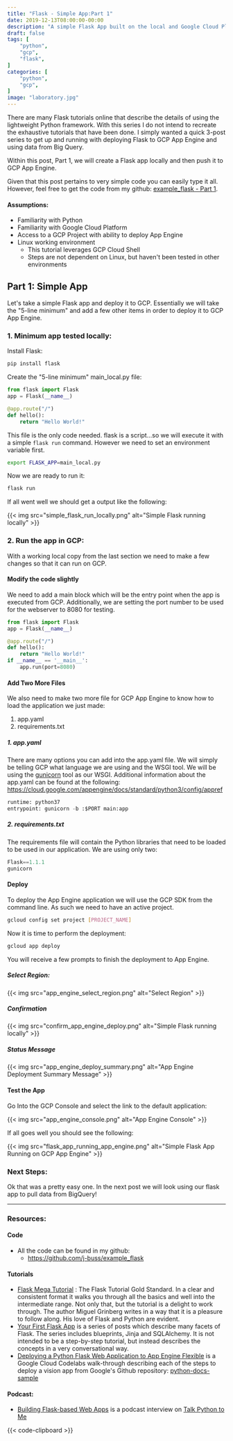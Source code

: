 ```yaml
---
title: "Flask - Simple App:Part 1"
date: 2019-12-13T08:00:00-00:00
description: "A simple Flask App built on the local and Google Cloud Platform"
draft: false
tags: [
	"python",
	"gcp",
	"flask",
]
categories: [
	"python",
	"gcp",
]
image: "laboratory.jpg"
---
```


There are many Flask tutorials online that describe the details of using the lightweight Python framework. With this series I do not intend to recreate the exhaustive tutorials that have been done. I simply wanted a quick 3-post series to get up and running with deploying Flask to
GCP App Engine and using data from Big Query.

Within this post, Part 1, we will create a Flask app locally and then push it to GCP App Engine.

Given that this post pertains to very simple code you can easily type it all. However, feel free to get the code from my github: [example_flask - Part 1](https://github.com/j-buss/example_flask/tree/master/Part_01).

#### Assumptions:
- Familiarity with Python
- Familiarity with Google Cloud Platform
- Access to a GCP Project with ability to deploy App Engine
- Linux working environment 
  - This tutorial leverages GCP Cloud Shell
  - Steps are not dependent on Linux, but haven't been tested in other environments

## Part 1: Simple App

Let's take a simple Flask app and deploy it to GCP. Essentially we will take the "5-line minimum" and add a few other items in order to deploy it to GCP App Engine.

### 1. Minimum app tested locally:
Install Flask:
```bash
pip install flask
```
Create the "5-line minimum" main_local.py file:  
```python
from flask import Flask
app = Flask(__name__)

@app.route("/")
def hello():
    return "Hello World!"
```
This file is the only code needed. 
flask is a script...so we will execute it with a simple `flask run` command. 
However we need to set an environment variable first.
 ```bash
export FLASK_APP=main_local.py
```
Now we are ready to run it:
```bash
flask run
 ```
If all went well we should get a output like the following:

{{< img src="simple_flask_run_locally.png" alt="Simple Flask running locally" >}}

### 2. Run the app in GCP:

With a working local copy from the last section we need to make a few changes so that it can run on GCP. 

#### Modify the code slightly

We need to add a main block which will be the entry point when the app is executed from GCP. Additionally, we are setting the port number to be used for the webserver to 8080 for testing.

```python {hl_lines=["7-8"]}
from flask import Flask
app = Flask(__name__)

@app.route("/")
def hello():
    return "Hello World!"
if __name__ == '__main__':
    app.run(port=8080)
``` 

#### Add Two More Files
We also need to make two more file for GCP App Engine to know how to load the application we just made: 
1. app.yaml
1. requirements.txt

##### 1. app.yaml

There are many options you can add into the app.yaml file. We will simply be telling GCP what language we are using and the WSGI tool.
We will be using the [gunicorn](https://gunicorn.org/) tool as our WSGI. Additional information about the app.yaml can be found at the following: 
 https://cloud.google.com/appengine/docs/standard/python3/config/appref

```python
runtime: python37
entrypoint: gunicorn -b :$PORT main:app
```

 
##### 2. requirements.txt

The requirements file will contain the Python libraries that need to be loaded to be used in our application. We are using only two:

```python
Flask==1.1.1
gunicorn
```

#### Deploy

To deploy the App Engine application we will use the GCP SDK from the command line. As such we need to have an active project.

```bash
gcloud config set project [PROJECT_NAME]
```

Now it is time to perform the deployment:

```bash
gcloud app deploy
```
You will receive a few prompts to finish the deployment to App Engine.

##### Select Region:

{{< img src="app_engine_select_region.png" alt="Select Region" >}}

##### Confirmation

{{< img src="confirm_app_engine_deploy.png" alt="Simple Flask running locally" >}} 

##### Status Message

{{< img src="app_engine_deploy_summary.png" alt="App Engine Deployment Summary Message" >}}

#### Test the App

Go Into the GCP Console and select the link to the default application:

{{< img src="app_engine_console.png" alt="App Engine Console" >}}

If all goes well you should see the following:

{{< img src="flask_app_running_app_engine.png" alt="Simple Flask App Running on GCP App Engine" >}}

### Next Steps:

Ok that was a pretty easy one. In the next post we will look using our flask app to pull data from BigQuery!

---

### Resources:
#### Code
- All the code can be found in my github: 
    - https://github.com/j-buss/example_flask
#### Tutorials
- [Flask Mega Tutorial](https://blog.miguelgrinberg.com/post/the-flask-mega-tutorial-part-i-hello-world)
 : The Flask Tutorial Gold Standard. In a clear and consistent format it walks you through all the basics and well into the intermediate range.
 Not only that, but the tutorial is a delight to work through. 
 The author Miguel Grinberg writes in a way that it is a pleasure to follow along. 
 His love of Flask and Python are evident.
- [Your First Flask App](https://hackersandslackers.com/your-first-flask-application/) is a series of posts which describe many facets of Flask.
The series includes blueprints, Jinja and SQLAlchemy. It is not intended to be a step-by-step tutorial, but instead describes the concepts in a very 
conversational way.
- [Deploying a Python Flask Web Application to App Engine Flexible](https://codelabs.developers.google.com/codelabs/cloud-vision-app-engine/index.html?index=..%2F..index#0)
is a Google Cloud Codelabs walk-through describing each of the steps to deploy a vision app from Google's Github repository: 
[python-docs-sample](https://github.com/GoogleCloudPlatform/python-docs-samples) 

#### Podcast:
- [Building Flask-based Web Apps](https://talkpython.fm/episodes/show/48/building-flask-based-web-apps) is a podcast interview on [Talk Python to Me]()

{{< code-clipboard >}}

